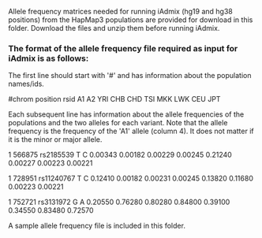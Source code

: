 

Allele frequency matrices needed for running iAdmix (hg19 and hg38 positions) from the HapMap3 populations are provided for download in this folder. Download the files and unzip them before running iAdmix. 


### The format of the allele frequency file required as input for iAdmix is as follows:


The first line should start with '#' and has information about the population names/ids. 

#chrom position rsid A1 A2 YRI CHB CHD TSI MKK LWK CEU JPT

Each subsequent line has information about the allele frequencies of the populations and the two alleles for each variant. Note that the allele frequency is the frequency of the 'A1' allele (column 4). It does not matter if it is the minor or major allele.


1 566875 rs2185539 T C 0.00343 0.00182 0.00229 0.00245 0.21240 0.00227 0.00223 0.00221

1 728951 rs11240767 T C 0.12410 0.00182 0.00231 0.00245 0.13820 0.11680 0.00223 0.00221

1 752721 rs3131972 G A 0.20550 0.76280 0.80280 0.84800 0.39100 0.34550 0.83480 0.72570



A sample allele frequency file is included in this folder. 

